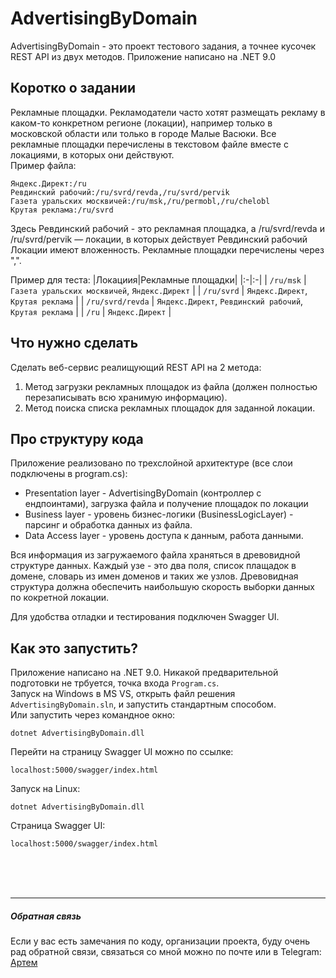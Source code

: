 # AdvertisingByDomain
AdvertisingByDomain - это проект тестового задания, а точнее кусочек REST API из двух методов. Приложение написано на .NET 9.0

## Коротко о задании
Рекламные площадки. Рекламодатели часто хотят размещать рекламу в каком-то конкретном регионе (локации), например только в московской области или только в городе Малые Васюки. 
Все рекламные площадки перечислены в текстовом файле вместе с локациями, в которых они действуют. \
Пример файла:

    Яндекс.Директ:/ru
    Ревдинский рабочий:/ru/svrd/revda,/ru/svrd/pervik
    Газета уральских москвичей:/ru/msk,/ru/permobl,/ru/chelobl
    Крутая реклама:/ru/svrd

Здесь Ревдинский рабочий - это рекламная площадка, a /ru/svrd/revda и /ru/svrd/pervik — локации, в которых действует Ревдинский рабочий
Локации имеют вложенность. Рекламные площадки перечислены через ",".

Пример для теста: 
|Локациия|Рекламные площадки|
|:-|:-|
| `/ru/msk`          | `Газета уральских москвичей`, `Яндекс.Директ` |
| `/ru/svrd`         | `Яндекс.Директ`, `Крутая реклама` |
| `/ru/svrd/revda`   | `Яндекс.Директ`, `Ревдинский рабочий`, `Крутая реклама` |
| `/ru`              | `Яндекс.Директ` |

## Что нужно сделать

Сделать веб-сервис реалищующий REST API на 2 метода:

1. Метод загрузки рекламных площадок из файла (должен полностью перезаписывать всю хранимую информацию).
2. Метод поиска списка рекламных площадок для заданной локации.

## Про структуру кода
Приложение реализовано по трехслойной архитектуре (все слои подключены в program.cs):
 - Presentation layer - AdvertisingByDomain (контроллер с ендпоинтами), загрузка файла и получение площадок по локации
 - Business layer - уровень бизнес-логики (BusinessLogicLayer) - парсинг и обработка данных из файла.
 - Data Access layer - уровень доступа к данным, работа данными.

Вся информация из загружаемого файла храняться в древовидной структуре данных. Каждый узе - это два поля, список плащадок в домене, словарь из имен доменов и таких же узлов.
Древовидная структура должна обеспечить наибольшую скорость выборки данных по кокретной локации.

Для удобства отладки и тестирования подключен Swagger UI.

## Как это запустить?
Приложение написано на .NET 9.0. Никакой предварительной подготовки не трбуется, точка входа `Program.cs`.  \
Запуск на Windows в MS VS, открыть файл решения `AdvertisingByDomain.sln`, и запустить стандартным способом. \
Или запустить через командное окно:

    dotnet AdvertisingByDomain.dll

Перейти на страницу Swagger UI можно по ссылке:

    localhost:5000/swagger/index.html

Запуск на Linux:

    dotnet AdvertisingByDomain.dll

Страница Swagger UI:

    localhost:5000/swagger/index.html


<br>
<br>
<br>

----
##### Обратная связь
Если у вас есть замечания по коду, организации проекта, буду очень рад обратной связи, связаться со мной можно по почте или в Telegram: [Артем](https://t.me/usverCdev)
